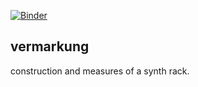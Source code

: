 [![Binder](https://mybinder.org/badge_logo.svg)](https://mybinder.org/v2/gh/spielhuus/elektrophon/HEAD?filepath=content%2Fvermarkung%2Fvermarkung.ipynb)

## vermarkung

construction and measures of a synth rack.